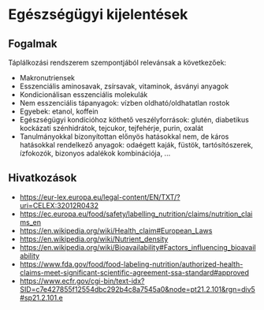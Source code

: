 # Egészségügyi kijelentések

## Fogalmak

Táplálkozási rendszerem szempontjából relevánsak a következőek:

- Makronutriensek
- Esszenciális aminosavak, zsírsavak, vitaminok, ásványi anyagok
- Kondicionálisan esszenciális molekulák
- Nem esszenciális tápanyagok: vízben oldható/oldhatatlan rostok
- Egyebek: etanol, koffein
- Egészségügyi kondícióhoz köthető veszélyforrások: glutén, diabetikus kockázati szénhidrátok, tejcukor, tejfehérje, purin, oxalát
- Tanulmányokkal bizonyítottan előnyös hatásokkal nem, de káros hatásokkal rendelkező anyagok: odaégett kaják, füstök, tartósítószerek, ízfokozók, bizonyos adalékok kombinációja, ...

## Hivatkozások

- https://eur-lex.europa.eu/legal-content/EN/TXT/?uri=CELEX:32012R0432
- https://ec.europa.eu/food/safety/labelling_nutrition/claims/nutrition_claims_en
- https://en.wikipedia.org/wiki/Health_claim#European_Laws
- https://en.wikipedia.org/wiki/Nutrient_density
- https://en.wikipedia.org/wiki/Bioavailability#Factors_influencing_bioavailability
- https://www.fda.gov/food/food-labeling-nutrition/authorized-health-claims-meet-significant-scientific-agreement-ssa-standard#approved
- https://www.ecfr.gov/cgi-bin/text-idx?SID=c7e427855f12554dbc292b4c8a7545a0&node=pt21.2.101&rgn=div5#sp21.2.101.e
